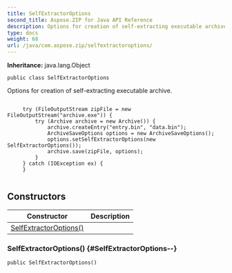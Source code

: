```yaml
---
title: SelfExtractorOptions
second_title: Aspose.ZIP for Java API Reference
description: Options for creation of self-extracting executable archive.
type: docs
weight: 68
url: /java/com.aspose.zip/selfextractoroptions/
---
```


**Inheritance:**
java.lang.Object
```
public class SelfExtractorOptions
```

Options for creation of self-extracting executable archive.

```

     try (FileOutputStream zipFile = new FileOutputStream("archive.exe")) {
         try (Archive archive = new Archive()) {
             archive.createEntry("entry.bin", "data.bin");
             ArchiveSaveOptions options = new ArchiveSaveOptions();
             options.setSelfExtractorOptions(new SelfExtractorOptions());
             archive.save(zipFile, options);
         }
     } catch (IOException ex) {
     }
 
```


## Constructors

| Constructor | Description |
| --- | --- |
| [SelfExtractorOptions()](#SelfExtractorOptions--) |  |
### SelfExtractorOptions() {#SelfExtractorOptions--}
```
public SelfExtractorOptions()
```


